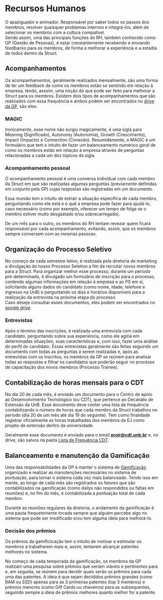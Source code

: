 # Recursos Humanos

O apaziguador e animador. Responsável por saber todos os passos dos membros, resolver quaisquer problemas internos e integrá-los, além de selecionar os membros com a cultura compatível.  
Sendo assim, uma das principais funções do RH, também conhecido como GP (Gestão de Pessoas), é estar constantemente recebendo e enviando feedbacks para os membros, de forma a melhorar a experiência e a estadia de todos dentro da Struct.

## Acompanhamentos

Os acompanhamentos, geralmente realizados mensalmente, são uma forma de ter um feedback de como os membros estão se sentindo em relação à empresa, tendo, asssim, uma noção do que pode ser feito para melhorar a Struct para os membros. Existem dois tipos de acompanhamentos que são realizados com essa frequência e ambos podem ser encontrados no [drive da GP](https://drive.google.com/drive/folders/1UjkJRqE3zGmMZ60WlP9BVEF7h_FpHVNd?usp=sharing), são eles:

### MAGIC

Ironicamente, esse nome não surgiu magicamente, é uma sigla para Meaning (Significado), Autonomy (Autonomia), Growth (Crescimento), Impact (Impacto) e Connection (Conexão). Resumidamente, o MAGIC é um formulário que tem o intuito de fazer um balanceamento numérico geral de como os membros estão em relação à empresa através de perguntas relacionadas a cada um dos tópicos da sigla.

### Acompanhamento pessoal

O acompanhamento pessoal é uma conversa individual com cada membro da Struct em que são realizadas algumas perguntas (previamente definidas em conjunto pela GP) cujas respostas são registradas em um documento.

Essa reunião tem o intuito de extrair a situação específica de cada membro, perguntando como ele está e o quê a empresa pode fazer para ajudá-lo, caso necessário (como por exemplo, oferecer um tempo de folga se o membro estiver muito desgastado e/ou sobrecarregado).

De um mês para o outro, os membros do RH tentam revezar quem ficará responsável por cada acompanhamento, evitando, assim, que os membros sempre conversem com as mesmas pessoas.



## Organização do Processo Seletivo

No começo de cada semestre letivo, é realizada pela diretoria de marketing a divulgação do nosso Processo Seletivo a fim de recrutar novos membros para a Struct. Para organizar melhor esse processo, durante um período pré-determinado, é divulgado um formulário de inscrição para o processo, contendo algumas informações em relação à empresa e ao PS em si, solicitando alguns dados do candidato (como nome, idade, telefone e ingresso na UnB) e perguntando os dias e horários disponíveis para a realização da entrevista na próxima etapa do processo.  
Caso deseje consultar esses documentos, eles podem ser encontrados no [google drive](https://drive.google.com/drive/folders/1DejZ_MNlvmx_uiWTmovEyNIfA6DOITe7?usp=sharing).

### Entrevistas

Após o término das inscrições, é realizada uma entrevista com cada candidato, perguntando sobre sua experiência, como ele agiria em determinadas situações, suas características e, com isso, fazer uma análise do perfil do candidato. Essas entrevistas geralmente são feitas seguindo um documento com todas as perguntas a serem realizadas e, após as entrevistas com os inscritos, os membros da GP se reúnem para analisar todas as respostas e filtrar os candidatos que poderão seguir no processo de capacitação dos novos membros (Processo Trainee).



## Contabilização de horas mensais para o CDT

No dia 20 de cada mês, é enviado um documento para o Centro de apoio ao Desenvolvimento Tecnológico (ou CDT), que pertence ao Decanato de Extensão da UnB. Esse documento deve conter uma lista de frequência contabilizando o número de horas que cada membro da Struct trabalhou no período (dia 20 de um mês até dia 19 do seguinte). Tem como finalidade registrar oficialmente as horas trabalhadas dos membros da EJ como projeto de extensão dentro da universidade.

Geralmente esse documento é enviado para o email **projr@cdt.unb.br** e, no drive, são salvos na pasta [Lista de Frequência CDT](https://drive.google.com/drive/folders/1SYpy81GGvm-5mG0okBlwDzBxCoQGW95l?usp=sharing).



## Balanceamento e manutenção da Gamificação

Uma das responsabilidades da GP é manter o sistema de [Gamificação](../execucao/gamificacao/gamificacao) organizado e realizar as manutenções necessárias no sistema de pontuação, para tornar o sistema cada vez mais balanceado. Tendo isso em mente, ao longo de cada mês são registrados os fatores que são contabilizados na gamificação (como dailys não respondidos ou faltas em reuniões) e, no fim do mês, é contabilizada a pontuação total de cada membro.

Durante as reuniões regulares da diretoria, o andamento da gamificação é uma pauta frequetemente tocada sempre que alguém percebe algo no sistema que pode ser modificado e/ou tem alguma idéia para melhorá-lo.

### Decisão dos prêmios

Os prêmios da gamificicação tem o intuito de motivar e estimular os membros a trabalharem mais e, assim, tentarem alcançar patentes melhores no sistema.

No começo de cada temporada da gamificação, os membros da GP realizam uma pesquisa sobre prêmios que seriam viáveis e pertinentes para e, em seguida, se reúnem para decidir quais serão os prêmios para cada uma das patentes. A ideia é que sejam decididos prêmios grandes (como RAM ou SSD) apenas para as 3 primeiras patentes (top 3 membros) e prêmios menores (como Gift Cards ou chaveiros) para as subsequentes, seguindo sempre a ideia de prêmios melhores quanto melhor for a patente.